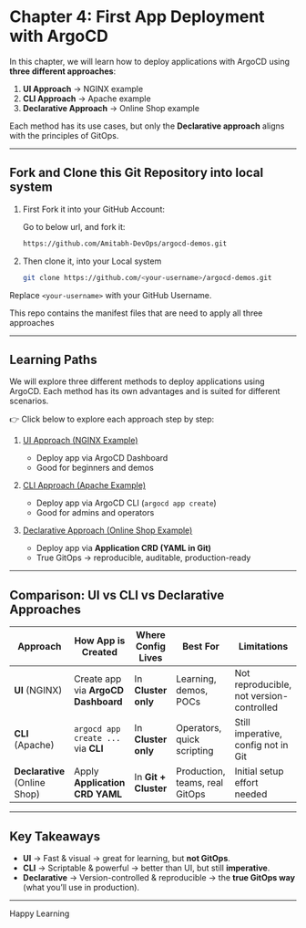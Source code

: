 # Chapter 4: First App Deployment with ArgoCD

In this chapter, we will learn how to deploy applications with ArgoCD using **three different approaches**:  

1. **UI Approach** → NGINX example  
2. **CLI Approach** → Apache example  
3. **Declarative Approach** → Online Shop example  

Each method has its use cases, but only the **Declarative approach** aligns with the principles of GitOps.  

---

## Fork and Clone this Git Repository into local system

1. First Fork it into your GitHub Account:

   Go to below url, and fork it:

      ```bash
      https://github.com/Amitabh-DevOps/argocd-demos.git
      ```

2. Then clone it, into your Local system

      ```bash
      git clone https://github.com/<your-username>/argocd-demos.git
      ```   

Replace `<your-username>` with your GitHub Username.

This repo contains the manifest files that are need to apply all three approaches

---

##  Learning Paths

We will explore three different methods to deploy applications using ArgoCD. Each method has its own advantages and is suited for different scenarios.

👉 Click below to explore each approach step by step:

1. [UI Approach (NGINX Example)](./ui_approach/nginx/README.md)  
   - Deploy app via ArgoCD Dashboard  
   - Good for beginners and demos  

2. [CLI Approach (Apache Example)](./cli_approach/apache/README.md)  
   - Deploy app via ArgoCD CLI (`argocd app create`)  
   - Good for admins and operators  

3. [Declarative Approach (Online Shop Example)](./declarative_approach/online_shop/README.md)  
   - Deploy app via **Application CRD (YAML in Git)**  
   - True GitOps → reproducible, auditable, production-ready  

---

##  Comparison: UI vs CLI vs Declarative Approaches

| Approach       | How App is Created | Where Config Lives | Best For | Limitations |
|----------------|-------------------|--------------------|----------|-------------|
| **UI** (NGINX) | Create app via **ArgoCD Dashboard** | In **Cluster only** | Learning, demos, POCs | Not reproducible, not version-controlled |
| **CLI** (Apache) | `argocd app create ...` via **CLI** | In **Cluster only** | Operators, quick scripting | Still imperative, config not in Git |
| **Declarative** (Online Shop) | Apply **Application CRD YAML** | In **Git + Cluster** | Production, teams, real GitOps | Initial setup effort needed |

---

##  Key Takeaways

- **UI** → Fast & visual → great for learning, but **not GitOps**.  
- **CLI** → Scriptable & powerful → better than UI, but still **imperative**.  
- **Declarative** → Version-controlled & reproducible → the **true GitOps way** (what you’ll use in production).  

---

Happy Learning